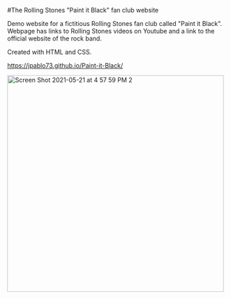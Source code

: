 #The Rolling Stones "Paint it Black" fan club website

Demo website for a fictitious Rolling Stones fan club called "Paint it Black". Webpage has links to Rolling Stones videos on Youtube and a link to the official website of the rock band.  

Created with HTML and CSS.

https://jpablo73.github.io/Paint-it-Black/

<img width="496" alt="Screen Shot 2021-05-21 at 4 57 59 PM 2" src="https://user-images.githubusercontent.com/82916926/125005440-98a54a80-e010-11eb-9b16-6a9349274f87.png">


